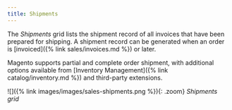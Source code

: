 ```yaml
---
title: Shipments
---
```


The _Shipments_ grid lists the shipment record of all invoices that have been prepared for shipping. A shipment record can be generated when an order is [invoiced]({% link sales/invoices.md %}) or later.

Magento supports partial and complete order shipment, with additional options available from [Inventory Management]({% link catalog/inventory.md %}) and third-party extensions.

![]({% link images/images/sales-shipments.png %}){: .zoom}
_Shipments grid_
